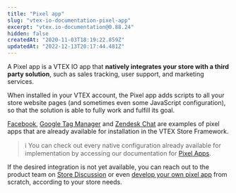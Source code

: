 ```yaml
---
title: "Pixel app"
slug: "vtex-io-documentation-pixel-app"
excerpt: "vtex.io-documentation@0.88.24"
hidden: false
createdAt: "2020-11-03T18:19:22.859Z"
updatedAt: "2022-12-13T20:17:44.481Z"
---
```

A Pixel app is a VTEX IO app that **natively integrates your store with a third party solution**, such as sales tracking, user support, and marketing services.

When installed in your VTEX account, the Pixel app adds scripts to all your store website pages (and sometimes even some JavaScript configuration), so that the solution is able to fully work and fulfill its goal.

[Facebook](https://developers.vtex.com/vtex-developer-docs/docs/vtex-facebook-pixel/), [Google Tag Manager](https://developers.vtex.com/vtex-developer-docs/docs/vtex-google-tag-manager/) and [Zendesk Chat](https://developers.vtex.com/vtex-developer-docs/docs/vtex-zendesk-chat/) are examples of pixel apps that are already available for installation in the VTEX Store Framework.

> ℹ️ You can check out every native configuration already available for implementation by accessing our documentation for [Pixel Apps](https://developers.vtex.com/vtex-developer-docs/docs/pixel-apps/).

If the desired integration is not yet available, you can reach out to the product team on [Store Discussion](https://github.com/vtex-apps/store-discussion) or even [develop your own pixel app](https://developers.vtex.com/vtex-developer-docs/docs/vtex-io-documentation-1-developnativeintegrationswithpixelapps) from scratch, according to your store needs.
